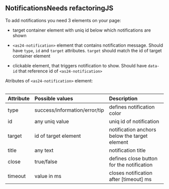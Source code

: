 <h2>Notifications<span class="status refactor">Needs refactoring</span><span class="status complete">JS</span></h2>

To add notifications you need 3 elements on your page:
* target container element with uniq id below which notifications are shown  

* `<as24-notification>` element that contains notification message. Should have `type`, `id` and `target` attributes. `target` should match the id of target container element  

* clickable element, that triggers notification to show. Should have `data-id` that reference id of `<as24-notification>`

Atributes of `<as24-notification>` element:  
<br>

| Attribute     | Possible values                  | Description                                  |
| :------------ | :------------------------------- | :------------------------------------------- |
| type          | success/information/error/tip    | defines notification color                   |
| id            | any uniq value                   | uniq id of notification                      |
| target        | id of target element             | notification anchors below the target element|
| title         | any text                         | notification title                           |
| close         | true/false                       | defines close button for the notification    |
| timeout       | value in ms                      | closes notification after [timeout] ms       |

<script>
document.querySelector('body').addEventListener('click', event => {
 try {
 if (event.target.className && event.target.className.toLowerCase().includes('notification-demo')) {
 const id = event.target.getAttribute('data-id');
 const el = document.querySelector('#' + id);
 el.classList.toggle('show');
 }
 }catch (e){};
 });
</script>
